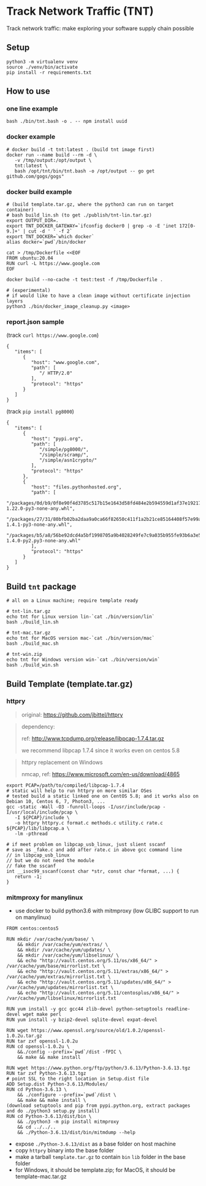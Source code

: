 # Track Network Traffic (TNT)

Track network traffic: make exploring your software supply chain possible

## Setup

```
python3 -m virtualenv venv
source ./venv/bin/activate
pip install -r requirements.txt
```

## How to use

### one line example

```
bash ./bin/tnt.bash -o . -- npm install uuid
```

### docker example

```
# docker build -t tnt:latest . (build tnt image first)
docker run --name build --rm -d \
   -v /tmp/output:/opt/output \
   tnt:latest \
   bash /opt/tnt/bin/tnt.bash -o /opt/output -- go get github.com/gogs/gogs"
```

### docker build example

```
# (build template.tar.gz, where the python3 can run on target container)
# bash build_lin.sh (to get ./publish/tnt-lin.tar.gz)
export OUTPUT_DIR=.
export TNT_DOCKER_GATEWAY=`ifconfig docker0 | grep -o -E 'inet 172[0-9.]+' | cut -d ' ' -f 2`
export TNT_DOCKER=`which docker`
alias docker=`pwd`/bin/docker

cat > /tmp/Dockerfile <<EOF
FROM ubuntu:20.04
RUN curl -L https://www.google.com
EOF

docker build --no-cache -t test:test -f /tmp/Dockerfile .

# (experimental)
# if would like to have a clean image without certificate injection layers
python3 ./bin/docker_image_cleanup.py <image>
```

### report.json sample

(track `curl https://www.google.com`)
```
{
   "items": [
      {
         "host": "www.google.com",
         "path": [
            "/ HTTP/2.0"
         ],
         "protocol": "https"
      }
   ]
}
```

(track `pip install pg8000`)
```
{
   "items": [
      {
         "host": "pypi.org",
         "path": [
            "/simple/pg8000/",
            "/simple/scramp/",
            "/simple/asn1crypto/"
         ],
         "protocol": "https"
      },
      {
         "host": "files.pythonhosted.org",
         "path": [
            "/packages/0d/b9/0f8e90f4d3785c517b15e1643d58fd484e2b594559d1af37e19217a74817/pg8000-1.22.0-py3-none-any.whl",
            "/packages/27/31/80bfb02ba2daa9a0ca66f82650c411f1a2b21ce85164408f57e99aab4e4e/scramp-1.4.1-py3-none-any.whl",
            "/packages/b5/a8/56be92dcd4a5bf1998705a9b4028249fe7c9a035b955fe93b6a3e5b829f8/asn1crypto-1.4.0-py2.py3-none-any.whl"
         ],
         "protocol": "https"
      }
   ]
}
```


## Build `tnt` package

```
# all on a Linux machine; require template ready

# tnt-lin.tar.gz
echo tnt for Linux version lin-`cat ./bin/version/lin`
bash ./build_lin.sh

# tnt-mac.tar.gz
echo tnt for MacOS version mac-`cat ./bin/version/mac`
bash ./build_mac.sh

# tnt-win.zip
echo tnt for Windows version win-`cat ./bin/version/win`
bash ./build_win.sh
```


## Build Template (template.tar.gz)

### httpry

> original: https://github.com/jbittel/httpry

> dependency:
>
> ref: http://www.tcpdump.org/release/libpcap-1.7.4.tar.gz
>
> we recommend libpcap 1.7.4 since it works even on centos 5.8

> httpry replacement on Windows
>
> nmcap, ref: https://www.microsoft.com/en-us/download/4865

```
export PCAP=/path/to/compiled/libpcap-1.7.4
# static will help to run httpry on more similar OSes
# tested build a static linked one on CentOS 5.8; and it works also on Debian 10, Centos 6, 7, Photon3, ...
gcc -static -Wall -O3 -funroll-loops -I/usr/include/pcap -I/usr/local/include/pcap \
   -I ${PCAP}/include \
   -o httpry httpry.c format.c methods.c utility.c rate.c ${PCAP}/lib/libpcap.a \
   -lm -pthread

# if meet problem on libpcap_usb_linux, just slient sscanf
# save as _fake.c and add after rate.c in above gcc command line
// in libpcap_usb_linux
// but we do not need the module
// fake the sscanf
int __isoc99_sscanf(const char *str, const char *format, ...) {
   return -1;
}
```

### mitmproxy for manylinux

- use docker to build python3.6 with mitmproxy (low GLIBC support to run on manylinux)

```
FROM centos:centos5

RUN mkdir /var/cache/yum/base/ \
    && mkdir /var/cache/yum/extras/ \
    && mkdir /var/cache/yum/updates/ \
    && mkdir /var/cache/yum/libselinux/ \
    && echo "http://vault.centos.org/5.11/os/x86_64/" > /var/cache/yum/base/mirrorlist.txt \
    && echo "http://vault.centos.org/5.11/extras/x86_64/" > /var/cache/yum/extras/mirrorlist.txt \
    && echo "http://vault.centos.org/5.11/updates/x86_64/" > /var/cache/yum/updates/mirrorlist.txt \
    && echo "http://vault.centos.org/5.11/centosplus/x86_64/" > /var/cache/yum/libselinux/mirrorlist.txt

RUN yum install -y gcc gcc44 zlib-devel python-setuptools readline-devel wget make perl
RUN yum install -y bzip2-devel sqlite-devel expat-devel

RUN wget https://www.openssl.org/source/old/1.0.2/openssl-1.0.2u.tar.gz
RUN tar zxf openssl-1.0.2u
RUN cd openssl-1.0.2u \
    &&./config --prefix=`pwd`/dist -fPIC \
    && make && make install

RUN wget https://www.python.org/ftp/python/3.6.13/Python-3.6.13.tgz
RUN tar zxf Python-3.6.13.tgz
# point SSL to the right location in Setup.dist file
ADD Setup.dist Python-3.6.13/Modules/
RUN cd Python-3.6.13 \
    && ./configure --prefix=`pwd`/dist \
    && make && make install \
(download setuptools and pip from pypi.python.org, extract packages and do ./python3 setup.py install)
RUN cd Python-3.6.13/dist/bin \
    && ./python3 -m pip install mitmproxy
    && cd ../../..
    && ./Python-3.6.13/dist/bin/mitmdump --help
```

- expose `./Python-3.6.13/dist` as a base folder on host machine
- copy `httpry` binary into the base folder
- make a tarball `template.tar.gz` to contain `bin` `lib` folder in the base folder
- for Windows, it should be template.zip; for MacOS, it should be template-mac.tar.gz
